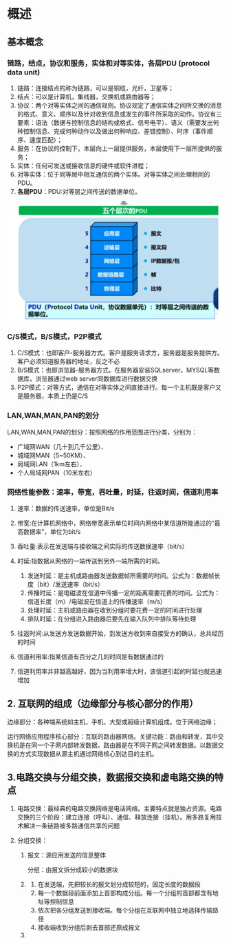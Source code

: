# 概述

## 基本概念

###  链路，结点，协议和服务，实体和对等实体，各层PDU (protocol data unit)

1. 链路：连接结点的称为链路，可以是铜缆，光纤，卫星等；
2. 结点：可以是计算机，集线器，交换机或路由器等；
3. 协议：两个对等实体之间的通信规则。协议规定了通信实体之间所交换的消息的格式、意义、顺序以及针对收到信息或发生的事件所采取的动作。协议有三要素：语法（数据与控制信息的结构或格式、信号电平）、语义（需要发出何种控制信息、完成何种动作以及做出何种响应、差错控制）、时序（事件顺序、速度匹配）；
4. 服务：在协议的控制下，本层向上一层提供服务，本层使用下一层所提供的服务；
5. 实体：任何可发送或接收信息的硬件或软件进程；
6. 对等实体：位于同等层中相互通信的两个实体。对等实体之间处理相同的PDU。
7. **各层PDU**：PDU:对等层之间传送的数据单位。

![image-20230622133517903](网络知识地图/image-20230622133517903.png)

###  C/S模式，B/S模式，P2P模式

1. C/S模式：也即客户-服务器方式。客户是服务请求方，服务器是服务提供方。客户必须知道服务器的地址，反之不必
2. B/S模式：也即浏览器-服务器方式。在服务器安装SQLserver，MYSQL等数据库，浏览器通过web server同数据库进行数据交换
3. P2P模式：对等方式，通信在对等实体之间直接进行。每一个主机既是客户又是服务器，本质上仍是C/S

### LAN,WAN,MAN,PAN的划分

LAN,WAN,MAN,PAN的划分：按照网络的作用范围进行分类，分别为：

- 广域网WAN（几十到几千公里）、
- 城域网MAN（5~50KM）、
- 局域网LAN（1km左右）、
- 个人局域网PAN（10米左右）

### 网络性能参数：速率，带宽，吞吐量，时延，往返时间，信道利用率

1. 速率：数据的传送速率，单位是Bit/s

2. 带宽:在计算机网络中，网络带宽表示单位时间内网络中某信道所能通过的“最高数据率”，单位为bit/s

3. 吞吐量:表示在发送端与接收端之间实际的传送数据速率（bit/s）

4. 时延:指数据从网络的一端传送到另外一端所需的时间。

   1. 发送时延：是主机或路由器发送数据帧所需要的时间。公式为：数据帧长度（bit）/发送速率（bit/s）
   2. 传播时延：是电磁波在信道中传播一定的距离需要花费的时间。公式为：信道长度（m）/电磁波在信道上的传播速率（m/s）
   3. 处理时延：主机或路由器在收到分组时要花费一定的时间进行处理
   4. 排队时延：在分组进入路由器后要先在输入队列中排队等待处理

5. 往返时间:从发送方发送数据开始，到发送方收到来自接受方的确认，总共经历的时间

6. 信道利用率:指某信道有百分之几的时间是有数据通过的

  1. 信道利用率并非越高越好，因为当利用率增大时，该信道引起的时延也就迅速增加

## 2. 互联网的组成（边缘部分与核心部分的作用）

边缘部分：各种端系统如主机，手机，大型或超级计算机组成。位于网络边缘；

运行网络应用程序核心部分：互联的路由器网络。关键功能：路由和转发，其中交换机是在同一个子网内部转发数据，路由器是在不同子网之间转发数据。以数据交换的方式实现数据从源主机通过网络核心到达目的主机。

## 3.电路交换与分组交换，数据报交换和虚电路交换的特点

1. 电路交换：最经典的电路交换网络是电话网络。主要特点就是独占资源。电路交换的三个阶段：建立连接（呼叫）、通信、释放连接（挂机）。用多路复用技术解决一条链路被多路通信共享的问题

2. 分组交换：

   1. 报文：源应用发送的信息整体

      分组：由报文拆分成较小的数据块

   2. 1. 在发送端，先把较长的报文划分成较短的，固定长度的数据段
      2. 每一个数据段前面添加上首部构成分组。每一个分组的首部都含有地址等控制信息
      3. 依次把各分组发送到接收端。每个分组在互联网中独立地选择传输路径
      4. 接收端收到分组后剥去首部还原成报文

   3. 